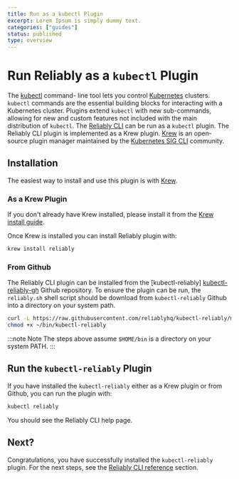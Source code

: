```yaml
---
title: Run as a kubectl Plugin
excerpt: Lorem Ipsum is simply dummy text.
categories: ["guides"]
status: published
type: overview
---
```

# Run Reliably as a `kubectl` Plugin

The [kubectl](https://kubernetes.io/docs/reference/kubectl/overview/) command-
line tool lets you control [Kubernetes](https://kubernetes.io/docs/home/)
clusters. `kubectl` commands are the essential building blocks for interacting
with a Kubernetes cluster. Plugins extend `kubectl` with new sub-commands,
allowing for new  and custom features not included with the main distribution
 of `kubectl`. The [Reliably CLI][reliablyCLI] can be run as a `kubectl` plugin. The
 Reliably CLI plugin is implemented as a
 Krew plugin. [Krew][krew] is an open-source plugin manager maintained
 by the [Kubernetes SIG CLI][sigcli] community.

[reliablyCLI]: https://github.com/reliablyhq/cli
[krew]: https://krew.sigs.k8s.io/
[sigcli]: https://github.com/kubernetes/community/tree/master/sig-cli

## Installation

The easiest way to install and use this plugin is with
[Krew](https://krew.sigs.k8s.io/docs/user-guide/quickstart/).

### As a Krew Plugin

If you don't already have Krew installed, please install it from the [Krew install guide][krew-install].

[krew-install]: https://krew.sigs.k8s.io/docs/user-guide/setup/install/

Once Krew is installed you can install Reliably plugin with:

```bash
krew install reliably
```

### From Github

The Reliably CLI plugin can be installed from the [kubectl-reliably]
[kubectl-reliably-gh] Github repository. To ensure the plugin can be run, the
`reliably.sh` shell script should be download from `kubectl-reliably` Github
into a directory on your system path.

```bash
curl -L https://raw.githubusercontent.com/reliablyhq/kubectl-reliably/main/reliably.sh -o $HOME/bin/kubectl-reliably -s
chmod +x ~/bin/kubectl-reliably
```

:::note Note
The steps above assume `$HOME/bin` is a directory on your system PATH.
:::

[kubectl-reliably-gh]: https://github.com/reliablyhq/kubectl-reliably

## Run the `kubectl-reliably` Plugin

If you have installed the `kubectl-reliably` either as a Krew plugin or from
Github, you can run the plugin with:

```bash
kubectl reliably
```

You should see the Reliably CLI help page.

## Next?

Congratulations, you have successfully installed the `kubectl-reliably` plugin.
For the next steps, see the [Reliably CLI reference][cli-ref] section.

[cli-ref]: /docs/reference/cli/
